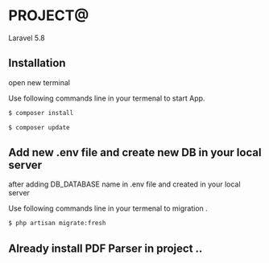 # PROJECT@
 Laravel 5.8

## Installation
open new terminal 

Use following commands line in your termenal to start App.

```bash
$ composer install
```

```bash
$ composer update           
```
## Add new .env file and create new DB in your local server

after adding DB_DATABASE name in .env file and created in your local server

Use following commands line in your termenal to migration .

```bash
$ php artisan migrate:fresh
```

## Already install PDF Parser in project ..




